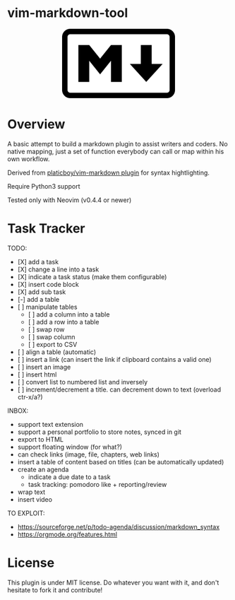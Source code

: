 # vim-markdown-tool

<p align="center">
  <img width="256" height="157" src="./icon.png">
</p>

# Overview

A basic attempt to build a markdown plugin to assist writers and coders. No
native mapping, just a set of function everybody can call or map within his
own workflow.

Derived from [platicboy/vim-markdown plugin](https://github.com/plasticboy/vim-markdown)
for syntax hightlighting.

Require Python3 support

Tested only with Neovim (v0.4.4 or newer)

# Task Tracker

TODO:

- [X] add a task
- [X] change a line into a task
- [X] indicate a task status (make them configurable)
- [X] insert code block
- [X] add sub task
- [-] add a table
- [ ] manipulate tables
    - [ ] add a column into a table
    - [ ] add a row into a table
    - [ ] swap row
    - [ ] swap column
    - [ ] export to CSV
- [ ] align a table (automatic)
- [ ] insert a link (can insert the link if clipboard contains a valid one)
- [ ] insert an image
- [ ] insert html
- [ ] convert list to numbered list and inversely
- [ ] increment/decrement a title. can decrement down to text (overload ctr-x/a?)

INBOX:

- support text extension
- support a personal portfolio to store notes, synced in git
- export to HTML
- support floating window (for what?)
- can check links (image, file, chapters, web links)
- insert a table of content based on titles (can be automatically updated)
- create an agenda
    - indicate a due date to a task
    - task tracking: pomodoro like + reporting/review
- wrap text
- insert video


TO EXPLOIT:

- https://sourceforge.net/p/todo-agenda/discussion/markdown_syntax
- https://orgmode.org/features.html

# License

This plugin is under MIT license. Do whatever you want with it, and don't
hesitate to fork it and contribute!
